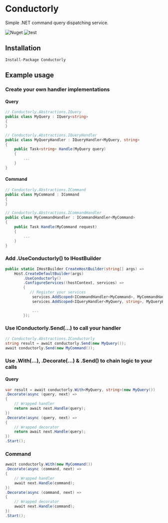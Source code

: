 # Conductorly
Simple .NET command query dispatching service.

![Nuget](https://img.shields.io/nuget/v/Conductorly)
![test](https://github.com/jasongza/Conductorly/workflows/test/badge.svg)

## Installation
```
Install-Package Conductorly
```

## Example usage

### Create your own handler implementations

#### Query
```csharp
// Conductorly.Abstractions.IQuery
public class MyQuery : IQuery<string>
{
}

// Conductorly.Abstractions.IQueryHandler
public class MyQueryHandler : IQueryHandler<MyQuery, string>
{
    public Task<string> Handle(MyQuery query)
    {
        ...
    }
}
```

#### Command
```csharp
// Conductorly.Abstractions.ICommand
public class MyCommand : ICommand
{
}

// Conductorly.Abstractions.ICommandHandler
public class MyCommandHandler : ICommandHandler<MyCommand>
{
    public Task Handle(MyCommand request)
    {
        ...
    }
}
```

### Add .UseConductorly() to IHostBuilder
```csharp 
public static IHostBuilder CreateHostBuilder(string[] args) =>
    Host.CreateDefaultBuilder(args)
        .UseConductorly()
        .ConfigureServices((hostContext, services) =>
        {
           // Register your services
            services.AddScoped<ICommandHandler<MyCommand>, MyCommandHandler>();
            services.AddScoped<IQueryHandler<MyQuery, string>, MyQueryHandler>();

            ...
        });
```

### Use IConductorly.Send(...) to call your handler
```csharp
// Conductorly.Abstractions.IConductorly
string result = await conductorly.Send(new MyQuery());
await conductorly.Send(new MyCommand());
```

### Use .With(...), .Decorate(...) & .Send() to chain logic to your calls

#### Query
```csharp
var result = await conductorly.With<MyQuery, string>(new MyQuery())
.Decorate(async (query, next) =>
{
    // Wrapped handler
    return await next.Handle(query);
})
.Decorate(async (query, next) =>
{
    // Wrapped decorator
    return await next.Handle(query);
})
.Start();
```

### Command
```csharp
await conductorly.With(new MyCommand())
.Decorate(async (command, next) => 
{
    // Wrapped handler
    await next.Handle(command);
})
.Decorate(async (command, next) =>
{
    // Wrapped decorator
    await next.Handle(command);
})
.Start();
```
